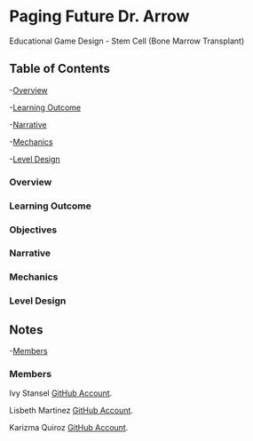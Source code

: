 # Paging Future Dr. Arrow
Educational Game Design - Stem Cell (Bone Marrow Transplant)


## Table of Contents

-[Overview](#overview)

-[Learning Outcome](learning-outcome)

-[Narrative](narrative)

-[Mechanics](mechanics)

-[Level Design](level-design)




### Overview

### Learning Outcome

### Objectives

### Narrative

### Mechanics

### Level Design


## Notes
-[Members](members)
  
### Members

Ivy Stansel [GitHub Account](https://github.com/Frame-solid).

Lisbeth Martinez [GitHub Account](https://github.com/lismar17).

Karizma Quiroz [GitHub Account](https://github.com/karizmaquiroz).


